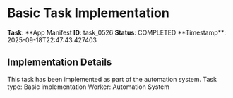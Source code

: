 # Basic Task Implementation

**Task**: **App Manifest
**ID**: task_0526
**Status**: COMPLETED
**Timestamp\*\*: 2025-09-18T22:47:43.427403

## Implementation Details

This task has been implemented as part of the automation system.
Task type: Basic implementation
Worker: Automation System
